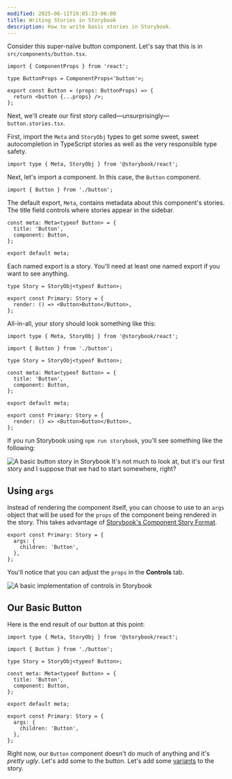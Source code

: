 ```yaml
---
modified: 2025-06-11T19:05:33-06:00
title: Writing Stories in Storybook
description: How to write basic stories in Storybook.
---
```


Consider this super-naïve button component. Let's say that this is in `src/components/button.tsx`.

```tsx
import { ComponentProps } from 'react';

type ButtonProps = ComponentProps<'button'>;

export const Button = (props: ButtonProps) => {
  return <button {...props} />;
};
```

Next, we'll create our first story called—unsurprisingly—`button.stories.tsx`.

First, import the `Meta` and `StoryObj` types to get some sweet, sweet autocompletion in TypeScript stories as well as the very responsible type safety.

```tsx
import type { Meta, StoryObj } from '@storybook/react';
```

Next, let's import a component. In this case, the `Button` component.

```tsx
import { Button } from './button';
```

The default export, `Meta`, contains metadata about this component's stories. The title field controls where stories appear in the sidebar.

```tsx
const meta: Meta<typeof Button> = {
  title: 'Button',
  component: Button,
};

export default meta;
```

Each named export is a story. You'll need at least one named export if you want to see anything.

```tsx
type Story = StoryObj<typeof Button>;

export const Primary: Story = {
  render: () => <Button>Button</Button>,
};
```

All-in-all, your story should look something like this:

```tsx
import type { Meta, StoryObj } from '@storybook/react';

import { Button } from './button';

type Story = StoryObj<typeof Button>;

const meta: Meta<typeof Button> = {
  title: 'Button',
  component: Button,
};

export default meta;

export const Primary: Story = {
  render: () => <Button>Button</Button>,
};
```

If you run Storybook using `npm run storybook`, you'll see something like the following:

![A basic button story in Storybook](assets/storybook-basic-button-story.png)
It's not much to look at, but it's our first story and I suppose that we had to start somewhere, right?

## Using `args`

Instead of rendering the component itself, you can choose to use to an `args` object that will be used for the `props` of the component being rendered in the story. This takes advantage of [Storybook's Component Story Format](https://storybook.js.org/docs/api/csf).

```tsx
export const Primary: Story = {
  args: {
    children: 'Button',
  },
};
```

You'll notice that you can adjust the `props` in the **Controls** tab.

![A basic implementation of controls in Storybook](assets/storybook-basic-button-props.png)

## Our Basic Button

Here is the end result of our button at this point:

```tsx
import type { Meta, StoryObj } from '@storybook/react';

import { Button } from './button';

type Story = StoryObj<typeof Button>;

const meta: Meta<typeof Button> = {
  title: 'Button',
  component: Button,
};

export default meta;

export const Primary: Story = {
  args: {
    children: 'Button',
  },
};
```

Right now, our `Button` component doesn't do much of anything and it's _pretty ugly_. Let's add some to the button. Let's add some [variants](adding-variants.md) to the story.
